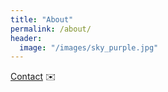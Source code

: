 ```yaml
---
title: "About"
permalink: /about/
header:
  image: "/images/sky_purple.jpg"
---
```


[Contact](mailto:pinarkaymaz6@gmail.com) ✉️